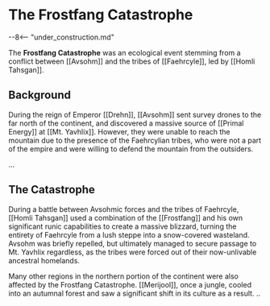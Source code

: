 # The Frostfang Catastrophe

--8<-- "under_construction.md"

The **Frostfang Catastrophe** was an ecological event stemming from a conflict between [[Avsohm]] and the tribes of [[Faehrcyle]], led by [[Homli Tahsgan]].

## Background

During the reign of Emperor [[Drehn]], [[Avsohm]] sent survey drones to the far north of the continent, and discovered a massive source of [[Primal Energy]] at [[Mt. Yavhlix]]. However, they were unable to reach the mountain due to the presence of the Faehrcylian tribes, who were not a part of the empire and were willing to defend the mountain from the outsiders.

...


## The Catastrophe

During a battle between Avsohmic forces and the tribes of Faehrcyle, [[Homli Tahsgan]] used a combination of the [[Frostfang]] and his own significant runic capabilities to create a massive blizzard, turning the entirety of Faehrcyle from a lush steppe into a snow-covered wasteland. Avsohm was briefly repelled, but ultimately managed to secure passage to Mt. Yavhlix regardless, as the tribes were forced out of their now-unlivable ancestral homelands.

Many other regions in the northern portion of the continent were also affected by the Frostfang Catastrophe. [[Merijool]], once a jungle, cooled into an autumnal forest and saw a significant shift in its culture as a result. ..